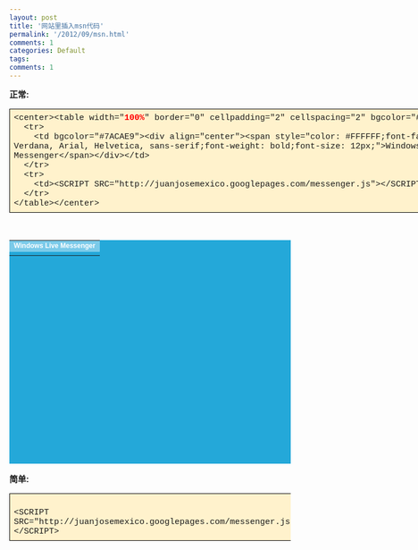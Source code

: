 ```yaml
---
layout: post
title: '网站里插入msn代码'
permalink: '/2012/09/msn.html'
comments: 1
categories: Default
tags: 
comments: 1
---
```

<strong id="internal-source-marker_0.6826216920744628" style="font-family: Simsun; font-size: medium; font-weight: normal;"><span style="font-size: 15px; font-family: Arial; font-weight: bold; vertical-align: baseline; white-space: pre-wrap;">正常:</span></strong>

<table style="border: none; width: 864px;"><tbody><tr style="height: 0px;"><td style="border: 1px solid #000000; vertical-align: top; background-color: #fff2cc; padding: 7px;"><span style="font-size: 15px; font-family: 'Courier New'; background-color: transparent; vertical-align: baseline; white-space: pre-wrap;">&lt;center&gt;&lt;table width="</span><span style="font-size: 15px; font-family: 'Courier New'; color: #ff0000; background-color: transparent; font-weight: bold; vertical-align: baseline; white-space: pre-wrap;">100%</span><span style="font-size: 15px; font-family: 'Courier New'; background-color: transparent; vertical-align: baseline; white-space: pre-wrap;">" border="0" cellpadding="2" cellspacing="2" bgcolor="#24A8D9"&gt;</span><br/><span style="font-size: 15px; font-family: 'Courier New'; background-color: transparent; vertical-align: baseline; white-space: pre-wrap;"> &nbsp;&lt;tr&gt;</span><br/><span style="font-size: 15px; font-family: 'Courier New'; background-color: transparent; vertical-align: baseline; white-space: pre-wrap;"> &nbsp;&nbsp;&nbsp;&lt;td bgcolor="#7ACAE9"&gt;&lt;div align="center"&gt;&lt;span style="color: #FFFFFF;font-family: Verdana, Arial, Helvetica, sans-serif;font-weight: bold;font-size: 12px;"&gt;Windows Live Messenger&lt;/span&gt;&lt;/div&gt;&lt;/td&gt;</span><br/><span style="font-size: 15px; font-family: 'Courier New'; background-color: transparent; vertical-align: baseline; white-space: pre-wrap;"> &nbsp;&lt;/tr&gt;</span><br/><span style="font-size: 15px; font-family: 'Courier New'; background-color: transparent; vertical-align: baseline; white-space: pre-wrap;"> &nbsp;&lt;tr&gt;</span><br/><span style="font-size: 15px; font-family: 'Courier New'; background-color: transparent; vertical-align: baseline; white-space: pre-wrap;"> &nbsp;&nbsp;&nbsp;&lt;td&gt;&lt;SCRIPT SRC="http://juanjosemexico.googlepages.com/messenger.js"&gt;&lt;/SCRIPT&gt;&lt;/td&gt;</span><br/><span style="font-size: 15px; font-family: 'Courier New'; background-color: transparent; vertical-align: baseline; white-space: pre-wrap;"> &nbsp;&lt;/tr&gt;</span><br/><span style="font-size: 15px; font-family: 'Courier New'; background-color: transparent; vertical-align: baseline; white-space: pre-wrap;">&lt;/table&gt;&lt;/center&gt;</span></td></tr></tbody></table>

<center><br/><table bgcolor="#24A8D9" border="0" cellpadding="2" cellspacing="2" height="400px" width="100%"><tr><td bgcolor="#7ACAE9"><div align="center"><span style="color: #FFFFFF;font-family: Verdana, Arial, Helvetica, sans-serif;font-weight: bold;font-size: 12px;">Windows Live Messenger</span></div></td></tr><tr><td><script src="http://juanjosemexico.googlepages.com/messenger.js"></script></td></tr></table><p></p></center>

  
<strong id="internal-source-marker_0.6826216920744628" style="font-family: Simsun; font-size: medium; font-weight: normal;"></strong>

<span style="font-size: 15px; font-family: Arial; font-weight: bold; vertical-align: baseline; white-space: pre-wrap;">简单:</span>

<table style="border: none;"><colgroup></colgroup><tbody><tr style="height: 0px;"><td style="border: 1px solid #000000; vertical-align: top; background-color: #fff2cc; padding: 7px;"><span style="font-size: 16px; font-family: 'Courier New'; background-color: transparent; vertical-align: baseline; white-space: pre-wrap;">&nbsp;</span><br/><span style="font-size: 15px; font-family: 'Courier New'; background-color: transparent; vertical-align: baseline; white-space: pre-wrap;">&lt;SCRIPT SRC="http://juanjosemexico.googlepages.com/messenger.js"&gt;&lt;/SCRIPT&gt;</span></td></tr></tbody></table>

<strong id="internal-source-marker_0.6826216920744628" style="font-family: Simsun; font-size: medium; font-weight: normal;"></strong>